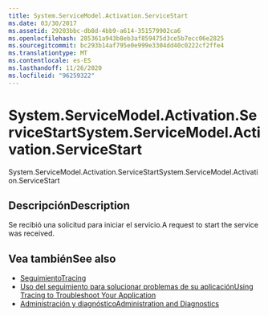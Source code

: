 ```yaml
---
title: System.ServiceModel.Activation.ServiceStart
ms.date: 03/30/2017
ms.assetid: 29203bbc-db8d-4bb9-a614-351579902ca6
ms.openlocfilehash: 285361a943b8eb3af859475d3ce5b7ecc06e2825
ms.sourcegitcommit: bc293b14af795e0e999e3304dd40c0222cf2ffe4
ms.translationtype: MT
ms.contentlocale: es-ES
ms.lasthandoff: 11/26/2020
ms.locfileid: "96259322"
---
```

# <a name="systemservicemodelactivationservicestart"></a><span data-ttu-id="a2010-102">System.ServiceModel.Activation.ServiceStart</span><span class="sxs-lookup"><span data-stu-id="a2010-102">System.ServiceModel.Activation.ServiceStart</span></span>

<span data-ttu-id="a2010-103">System.ServiceModel.Activation.ServiceStart</span><span class="sxs-lookup"><span data-stu-id="a2010-103">System.ServiceModel.Activation.ServiceStart</span></span>  
  
## <a name="description"></a><span data-ttu-id="a2010-104">Descripción</span><span class="sxs-lookup"><span data-stu-id="a2010-104">Description</span></span>  

 <span data-ttu-id="a2010-105">Se recibió una solicitud para iniciar el servicio.</span><span class="sxs-lookup"><span data-stu-id="a2010-105">A request to start the service was received.</span></span>  
  
## <a name="see-also"></a><span data-ttu-id="a2010-106">Vea también</span><span class="sxs-lookup"><span data-stu-id="a2010-106">See also</span></span>

- [<span data-ttu-id="a2010-107">Seguimiento</span><span class="sxs-lookup"><span data-stu-id="a2010-107">Tracing</span></span>](index.md)
- [<span data-ttu-id="a2010-108">Uso del seguimiento para solucionar problemas de su aplicación</span><span class="sxs-lookup"><span data-stu-id="a2010-108">Using Tracing to Troubleshoot Your Application</span></span>](using-tracing-to-troubleshoot-your-application.md)
- [<span data-ttu-id="a2010-109">Administración y diagnóstico</span><span class="sxs-lookup"><span data-stu-id="a2010-109">Administration and Diagnostics</span></span>](../index.md)
